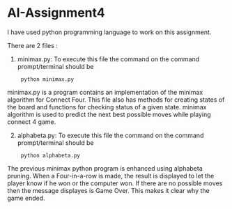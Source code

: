 # AI-Assignment4

I have used python programming language to work on this assignment. 

There are 2 files :
1. minimax.py: To execute this file the command on the command prompt/terminal should be

        python minimax.py

minimax.py is a program contains an implementation of the minimax algorithm for Connect Four.  This file also has methods for creating states of the board and functions for checking status of a given state. minimax algorithm is used to predict the next best possible moves while playing connect 4 game. 

2. alphabeta.py: To execute this file the command on the command prompt/terminal should be

        python alphabeta.py
 
The previous minimax python program is enhanced using alphabeta pruning. When a Four-in-a-row is made, the result is displayed to let the player know if he won or the computer won. If there are no possible moves then the message displayes is Game Over.  This makes it clear why the game ended.
